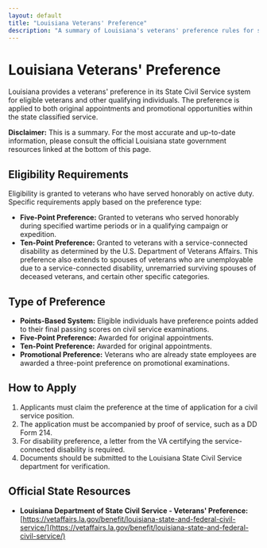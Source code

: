 ```yaml
---
layout: default
title: "Louisiana Veterans' Preference"
description: "A summary of Louisiana's veterans' preference rules for state civil service positions."
---
```


# Louisiana Veterans' Preference

Louisiana provides a veterans' preference in its State Civil Service system for eligible veterans and other qualifying individuals. The preference is applied to both original appointments and promotional opportunities within the state classified service.

**Disclaimer:** This is a summary. For the most accurate and up-to-date information, please consult the official Louisiana state government resources linked at the bottom of this page.

## Eligibility Requirements

Eligibility is granted to veterans who have served honorably on active duty. Specific requirements apply based on the preference type:
*   **Five-Point Preference:** Granted to veterans who served honorably during specified wartime periods or in a qualifying campaign or expedition.
*   **Ten-Point Preference:** Granted to veterans with a service-connected disability as determined by the U.S. Department of Veterans Affairs. This preference also extends to spouses of veterans who are unemployable due to a service-connected disability, unremarried surviving spouses of deceased veterans, and certain other specific categories.

## Type of Preference

*   **Points-Based System:** Eligible individuals have preference points added to their final passing scores on civil service examinations.
*   **Five-Point Preference:** Awarded for original appointments.
*   **Ten-Point Preference:** Awarded for original appointments.
*   **Promotional Preference:** Veterans who are already state employees are awarded a three-point preference on promotional examinations.

## How to Apply

1.  Applicants must claim the preference at the time of application for a civil service position.
2.  The application must be accompanied by proof of service, such as a DD Form 214.
3.  For disability preference, a letter from the VA certifying the service-connected disability is required.
4.  Documents should be submitted to the Louisiana State Civil Service department for verification.

## Official State Resources

*   **Louisiana Department of State Civil Service - Veterans' Preference:** [https://vetaffairs.la.gov/benefit/louisiana-state-and-federal-civil-service/](https://vetaffairs.la.gov/benefit/louisiana-state-and-federal-civil-service/)
